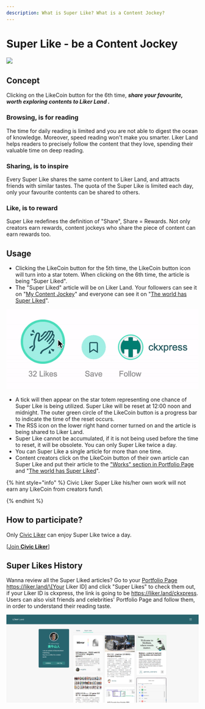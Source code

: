 ```yaml
---
description: What is Super Like? What is a Content Jockey?
---
```


# Super Like - be a Content Jockey

![](https://gblobscdn.gitbook.com/assets%2F-LL4mdaVjNgL6A1--PV0%2F-MDKKfTTMClruYgMEN2z%2F-MDKL9uOAcQBWwTt-7PY%2Flikecoin\_ad92\_super\_like\_dragonball.png?alt=media\&token=aebf61cf-24c0-4d70-9cce-a582d82122e8)

## Concept

Clicking on the LikeCoin button for the 6th time, _**share your favourite, worth exploring contents to Liker Land
.**_

### Browsing, is for reading&#xD;

The time for daily reading is limited and you are not able to digest the ocean of knowledge. Moreover, speed reading won't make you smarter. Liker Land helps readers to precisely follow the content that they love, spending their valuable time on deep reading.

### **Sharing, is to inspire**

Every Super Like shares the same content to Liker Land, and attracts friends with similar tastes. The quota of the Super Like is limited each day, only your favourite contents can be shared to others.

### Like, is to reward&#xD;

Super Like redefines the definition of "Share", Share = Rewards. Not only creators earn rewards, content jockeys who share the piece of content can earn rewards too.

## Usage <a href="#zen-yang-can-yu" id="zen-yang-can-yu"></a>

* Clicking the LikeCoin button for the 5th time, the LikeCoin button icon will turn into a star totem. When clicking on the 6th time, the article is being "Super Liked".
* The "Super Liked" article will be on Liker Land. Your followers can see it on "[My Content Jockey](../../archive/archive/liker-land/today-headline.md#my-content-jockey)"  and everyone can see it on "[The world has Super Liked](../../archive/archive/liker-land/today-headline.md#the-world-has-super-liked)".

![](../../.gitbook/assets/superlike.gif)

* A tick will then appear on the star totem representing one chance of Super Like is being utilized. Super Like will be reset at 12:00 noon and midnight. The outer green circle of the LikeCoin button is a progress bar to indicate the time of the reset occurs.&#x20;
* The RSS icon on the lower right hand corner turned on and the article is being shared to Liker Land.
* Super Like cannot be accumulated, if it is not being used before the time to reset, it will be obsolete. You can only Super Like twice a day.
* You can Super Like a single article for more than one time.
* Content creators click on the LikeCoin button of their own article can Super Like and put their article to the ["Works" section in Portfolio Page](../creatortools/portfolio-page.md#works)  and "[The world has Super Liked](../../archive/archive/liker-land/today-headline.md#the-world-has-super-liked)".

{% hint style="info" %}
Civic Liker Super Like his/her own work will not earn any LikeCoin from creators fund\

{% endhint %}

## **How to participate?** <a href="#zen-yang-can-yu" id="zen-yang-can-yu"></a>

Only [Civic Liker](../civic-liker/) can enjoy Super Like twice a day.

\[[Join **Civic Liker**](../civic-liker/be-a-civic-liker.md)]

## Super Likes History

Wanna review all the Super Liked articles? Go to your [Portfolio Page](../creatortools/portfolio-page.md) https://liker.land/\[Your Liker ID] and click "Super Likes" to check them out, if your Liker ID is ckxpress, the link is going to be https://liker.land/ckxpress. Users can also visit friends and celebrities' Portfolio Page and follow them, in order to understand their reading taste.

![](<../../.gitbook/assets/Portfolio Page 2-en.png>)
